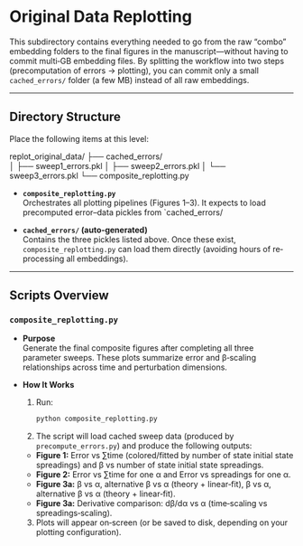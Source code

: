 # Original Data Replotting

This subdirectory contains everything needed to go from the raw “combo” embedding folders to the final figures in the manuscript—without having to commit multi‐GB embedding files. By splitting the workflow into two steps (precomputation of errors → plotting), you can commit only a small `cached_errors/` folder (a few MB) instead of all raw embeddings.

---

## Directory Structure

Place the following items at this level:

replot_original_data/
├── cached_errors/                  
│   ├── sweep1_errors.pkl
│   ├── sweep2_errors.pkl
│   └── sweep3_errors.pkl
└── composite_replotting.py


- **`composite_replotting.py`**  
  Orchestrates all plotting pipelines (Figures 1–3). It expects to load precomputed error–data pickles from `cached_errors/

- **`cached_errors/` (auto‐generated)**  
  Contains the three pickles listed above. Once these exist, `composite_replotting.py` can load them directly (avoiding hours of re‐processing all embeddings).

---

## Scripts Overview

### `composite_replotting.py`

- **Purpose**  
  Generate the final composite figures after completing all three parameter sweeps. These plots summarize error and β‐scaling relationships across time and perturbation dimensions.

- **How It Works**   
  1. Run:
     ```bash
     python composite_replotting.py
     ```  
  2. The script will load cached sweep data (produced by `precompute_errors.py`) and produce the following outputs:  
   - **Figure 1:** Error vs ∑time (colored/fitted by number of state initial state spreadings) and β vs number of state initial state spreadings.  
   - **Figure 2:** Error vs ∑time for one α and Error vs spreadings for one α.  
   - **Figure 3a:** β vs α, alternative β vs α (theory + linear‐fit), β vs α, alternative β vs α (theory + linear‐fit).  
   - **Figure 3a:** Derivative comparison: dβ/dα vs α (time‐scaling vs spreadings‐scaling).  

  3. Plots will appear on‐screen (or be saved to disk, depending on your plotting configuration).



